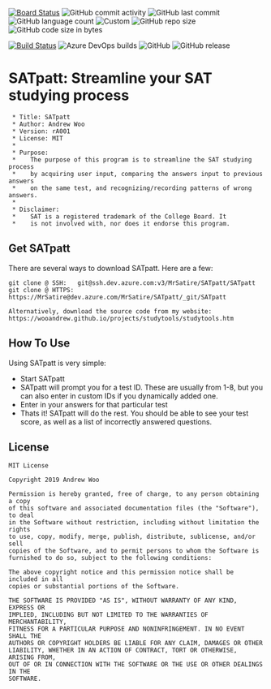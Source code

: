 [![Board Status](https://dev.azure.com/MrSatire/d2730864-d8bc-4455-85f1-0386a92cfbf6/b43272dd-ca19-42fd-bf69-abdba451b231/_apis/work/boardbadge/bac551b6-ee0a-46de-af8d-a04a70817766)](https://dev.azure.com/MrSatire/d2730864-d8bc-4455-85f1-0386a92cfbf6/_boards/board/t/b43272dd-ca19-42fd-bf69-abdba451b231/Microsoft.FeatureCategory)
![GitHub commit activity](https://img.shields.io/github/commit-activity/m/wooandrew/SATpatt.svg)
![GitHub last commit](https://img.shields.io/github/last-commit/wooandrew/SATpatt.svg)
![GitHub language count](https://img.shields.io/github/languages/count/wooandrew/SATpatt.svg)
![Custom](https://img.shields.io/badge/main_language-C%2B%2B-informational.svg)
![GitHub repo size](https://img.shields.io/github/repo-size/wooandrew/SATpatt.svg)
![GitHub code size in bytes](https://img.shields.io/github/languages/code-size/wooandrew/SATpatt.svg)
<!-- Related to Build/Release -->
[![Build Status](https://dev.azure.com/MrSatire/SATpatt/_apis/build/status/SATpatt?branchName=master)](https://dev.azure.com/MrSatire/SATpatt/_build/latest?definitionId=7&branchName=master)
![Azure DevOps builds](https://img.shields.io/azure-devops/build/MrSatire/d2730864-d8bc-4455-85f1-0386a92cfbf6/7.svg)
![GitHub](https://img.shields.io/github/license/wooandrew/SATpatt.svg)
![GitHub release](https://img.shields.io/github/release/wooandrew/SATpatt.svg)


# SATpatt: Streamline your SAT studying process
```
 * Title: SATpatt
 * Author: Andrew Woo
 * Version: rA001
 * License: MIT
 *
 * Purpose:
 *    The purpose of this program is to streamline the SAT studying process
 *    by acquiring user input, comparing the answers input to previous answers
 *    on the same test, and recognizing/recording patterns of wrong answers.
 *
 * Disclaimer:
 *    SAT is a registered trademark of the College Board. It
 *    is not involved with, nor does it endorse this program.
```
## Get SATpatt
There are several ways to download SATpatt. Here are a few:

~~~
git clone @ SSH:   git@ssh.dev.azure.com:v3/MrSatire/SATpatt/SATpatt
git clone @ HTTPS: https://MrSatire@dev.azure.com/MrSatire/SATpatt/_git/SATpatt

Alternatively, download the source code from my website:
https://wooandrew.github.io/projects/studytools/studytools.htm
~~~

## How To Use
Using SATpatt is very simple:
* Start SATpatt
* SATpatt will prompt you for a test ID. These are usually from 1-8, but you can also enter in custom IDs if you dynamically added one.
* Enter in your answers for that particular test
* Thats it! SATpatt will do the rest. You should be able to see your test score, as well as a list of incorrectly answered questions.

## License
```
MIT License

Copyright 2019 Andrew Woo

Permission is hereby granted, free of charge, to any person obtaining a copy 
of this software and associated documentation files (the "Software"), to deal 
in the Software without restriction, including without limitation the rights 
to use, copy, modify, merge, publish, distribute, sublicense, and/or sell 
copies of the Software, and to permit persons to whom the Software is 
furnished to do so, subject to the following conditions:

The above copyright notice and this permission notice shall be included in all 
copies or substantial portions of the Software.

THE SOFTWARE IS PROVIDED "AS IS", WITHOUT WARRANTY OF ANY KIND, EXPRESS OR 
IMPLIED, INCLUDING BUT NOT LIMITED TO THE WARRANTIES OF MERCHANTABILITY, 
FITNESS FOR A PARTICULAR PURPOSE AND NONINFRINGEMENT. IN NO EVENT SHALL THE 
AUTHORS OR COPYRIGHT HOLDERS BE LIABLE FOR ANY CLAIM, DAMAGES OR OTHER 
LIABILITY, WHETHER IN AN ACTION OF CONTRACT, TORT OR OTHERWISE, ARISING FROM, 
OUT OF OR IN CONNECTION WITH THE SOFTWARE OR THE USE OR OTHER DEALINGS IN THE 
SOFTWARE.
```
